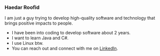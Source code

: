 ### Haedar Roofid

I am just a guy trying to develop high-quality software and technology that brings positive impacts to people.

- I have been into coding to develop software about 2 years.
- I want to learn Java and C#.
- I use Linux btw.
- You can reach out and connect with me on [LinkedIn](https://linkedin.com/in/haedarr).
